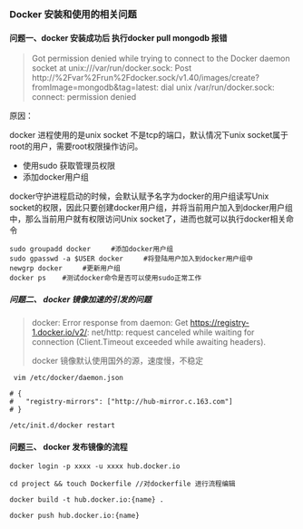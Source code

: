 ### Docker 安装和使用的相关问题

#### 问题一、docker 安装成功后 执行docker pull mongodb 报错

> Got permission denied while trying to connect to the Docker daemon socket at unix:///var/run/docker.sock: Post http://%2Fvar%2Frun%2Fdocker.sock/v1.40/images/create?fromImage=mongodb&tag=latest: dial unix /var/run/docker.sock: connect: permission denied

原因：

docker 进程使用的是unix socket 不是tcp的端口，默认情况下unix socket属于root的用户，需要root权限操作访问。



- 使用sudo 获取管理员权限
- 添加docker用户组

docker守护进程启动的时候，会默认赋予名字为docker的用户组读写Unix socket的权限，因此只要创建docker用户组，并将当前用户加入到docker用户组中，那么当前用户就有权限访问Unix socket了，进而也就可以执行docker相关命令

```shell
sudo groupadd docker     #添加docker用户组
sudo gpasswd -a $USER docker     #将登陆用户加入到docker用户组中
newgrp docker     #更新用户组
docker ps    #测试docker命令是否可以使用sudo正常工作
```

##### 问题二、 docker 镜像加速的引发的问题

> docker: Error response from daemon: Get https://registry-1.docker.io/v2/: net/http: request canceled while waiting for connection (Client.Timeout exceeded while awaiting headers).
>
> docker 镜像默认使用国外的源，速度慢，不稳定

```shell
 vim /etc/docker/daemon.json
 
# {
#   "registry-mirrors": ["http://hub-mirror.c.163.com"]
# }

/etc/init.d/docker restart
```

#### 问题三、 docker 发布镜像的流程

```
docker login -p xxxx -u xxxx hub.docker.io

cd project && touch Dockerfile //对dockerfile 进行流程编辑

docker build -t hub.docker.io:{name} .

docker push hub.docker.io:{name}
```



